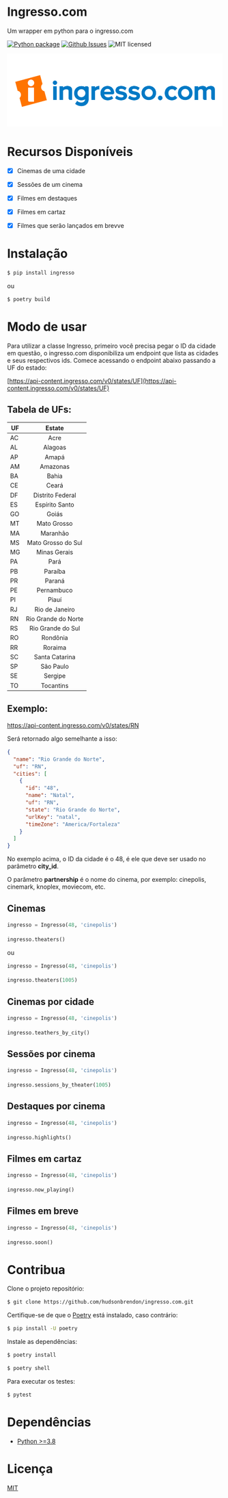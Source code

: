 # Ingresso.com

Um wrapper em python para o ingresso.com

[![Python package](https://github.com/hudsonbrendon/ingresso.com/actions/workflows/python-package.yml/badge.svg)](https://github.com/hudsonbrendon/ingresso.com/actions/workflows/python-package.yml)
[![Github Issues](http://img.shields.io/github/issues/hudsonbrendon/ingresso.com.svg?style=flat)](https://github.com/hudsonbrendon/ingresso.com/issues?sort=updated&state=open)
![MIT licensed](https://img.shields.io/badge/license-MIT-blue.svg)


![Logo](logo.png)

# Recursos Disponíveis

- [x] Cinemas de uma cidade

- [x] Sessões de um cinema

- [x] Filmes em destaques

- [x] Filmes em cartaz

- [x] Filmes que serão lançados em brevve

# Instalação

```bash
$ pip install ingresso
```
ou

```bash
$ poetry build
```

# Modo de usar

Para utilizar a classe Ingresso, primeiro você precisa pegar o ID da cidade em questão, o ingresso.com disponibiliza um endpoint que lista as cidades e seus respectivos ids. Comece acessando o endpoint abaixo passando a UF do estado:

[https://api-content.ingresso.com/v0/states/UF](https://api-content.ingresso.com/v0/states/UF)

## Tabela de UFs:
| UF        | Estate  |
| --------- |:-----:|
| AC      | Acre |
| AL      | Alagoas |
| AP      | Amapá |
| AM      | Amazonas |
| BA      | Bahia |
| CE      | Ceará |
| DF      | Distrito Federal |
| ES      | Espírito Santo |
| GO      | Goiás |
| MT      | Mato Grosso |
| MA      | Maranhão |
| MS      | Mato Grosso do Sul |
| MG      | Minas Gerais |
| PA      | Pará |
| PB      | Paraíba |
| PR      | Paraná |
| PE      | Pernambuco |
| PI      | Piauí |
| RJ      | Rio de Janeiro |
| RN      | Rio Grande do Norte |
| RS      | Rio Grande do Sul |
| RO      | Rondônia |
| RR      | Roraima |
| SC      | Santa Catarina |
| SP      | São Paulo |
| SE      | Sergipe |
| TO      | Tocantins |

## Exemplo:

https://api-content.ingresso.com/v0/states/RN

Será retornado algo semelhante a isso:

```json
{
  "name": "Rio Grande do Norte",
  "uf": "RN",
  "cities": [
    {
      "id": "48",
      "name": "Natal",
      "uf": "RN",
      "state": "Rio Grande do Norte",
      "urlKey": "natal",
      "timeZone": "America/Fortaleza"
    }
  ]
}
```

No exemplo acima, o ID da cidade é o 48, é ele que deve ser usado no parâmetro **city_id**.

O parâmetro **partnership** é o nome do cinema, por exemplo: cinepolis, cinemark, knoplex, moviecom, etc.

## Cinemas

```python
ingresso = Ingresso(48, 'cinepolis')

ingresso.theaters()
```
ou 

```python
ingresso = Ingresso(48, 'cinepolis')

ingresso.theaters(1005)
```

## Cinemas por cidade

```python
ingresso = Ingresso(48, 'cinepolis')

ingresso.teathers_by_city()
```

## Sessões por cinema

```python
ingresso = Ingresso(48, 'cinepolis')

ingresso.sessions_by_theater(1005)
```

## Destaques por cinema

```python
ingresso = Ingresso(48, 'cinepolis')

ingresso.highlights()
```

## Filmes em cartaz

```python
ingresso = Ingresso(48, 'cinepolis')

ingresso.now_playing()
```

## Filmes em breve

```python
ingresso = Ingresso(48, 'cinepolis')

ingresso.soon()
```

# Contribua

Clone o projeto repositório:

```bash
$ git clone https://github.com/hudsonbrendon/ingresso.com.git
```

Certifique-se de que o [Poetry](https://python-poetry.org/) está instalado, caso contrário:

```bash
$ pip install -U poetry
```

Instale as dependências:

```bash
$ poetry install
```

```bash
$ poetry shell
```

Para executar os testes:

```bash
$ pytest
```

# Dependências

- [Python >=3.8](https://www.python.org/downloads/release/python-3813/)

# Licença

[MIT](http://en.wikipedia.org/wiki/MIT_License)
